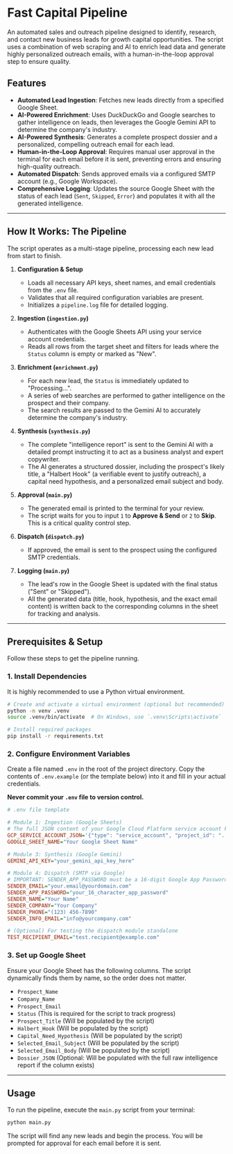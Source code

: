 # Fast Capital Pipeline

An automated sales and outreach pipeline designed to identify, research, and contact new business leads for growth capital opportunities. The script uses a combination of web scraping and AI to enrich lead data and generate highly personalized outreach emails, with a human-in-the-loop approval step to ensure quality.

## Features

*   **Automated Lead Ingestion**: Fetches new leads directly from a specified Google Sheet.
*   **AI-Powered Enrichment**: Uses DuckDuckGo and Google searches to gather intelligence on leads, then leverages the Google Gemini API to determine the company's industry.
*   **AI-Powered Synthesis**: Generates a complete prospect dossier and a personalized, compelling outreach email for each lead.
*   **Human-in-the-Loop Approval**: Requires manual user approval in the terminal for each email before it is sent, preventing errors and ensuring high-quality outreach.
*   **Automated Dispatch**: Sends approved emails via a configured SMTP account (e.g., Google Workspace).
*   **Comprehensive Logging**: Updates the source Google Sheet with the status of each lead (`Sent`, `Skipped`, `Error`) and populates it with all the generated intelligence.

---

## How It Works: The Pipeline

The script operates as a multi-stage pipeline, processing each new lead from start to finish.

1.  **Configuration & Setup**
    *   Loads all necessary API keys, sheet names, and email credentials from the `.env` file.
    *   Validates that all required configuration variables are present.
    *   Initializes a `pipeline.log` file for detailed logging.

2.  **Ingestion (`ingestion.py`)**
    *   Authenticates with the Google Sheets API using your service account credentials.
    *   Reads all rows from the target sheet and filters for leads where the `Status` column is empty or marked as "New".

3.  **Enrichment (`enrichment.py`)**
    *   For each new lead, the `Status` is immediately updated to "Processing...".
    *   A series of web searches are performed to gather intelligence on the prospect and their company.
    *   The search results are passed to the Gemini AI to accurately determine the company's industry.

4.  **Synthesis (`synthesis.py`)**
    *   The complete "intelligence report" is sent to the Gemini AI with a detailed prompt instructing it to act as a business analyst and expert copywriter.
    *   The AI generates a structured dossier, including the prospect's likely title, a "Halbert Hook" (a verifiable event to justify outreach), a capital need hypothesis, and a personalized email subject and body.

5.  **Approval (`main.py`)**
    *   The generated email is printed to the terminal for your review.
    *   The script waits for you to input `1` to **Approve & Send** or `2` to **Skip**. This is a critical quality control step.

6.  **Dispatch (`dispatch.py`)**
    *   If approved, the email is sent to the prospect using the configured SMTP credentials.

7.  **Logging (`main.py`)**
    *   The lead's row in the Google Sheet is updated with the final status ("Sent" or "Skipped").
    *   All the generated data (title, hook, hypothesis, and the exact email content) is written back to the corresponding columns in the sheet for tracking and analysis.

---

## Prerequisites & Setup

Follow these steps to get the pipeline running.

### 1. Install Dependencies

It is highly recommended to use a Python virtual environment.

```bash
# Create and activate a virtual environment (optional but recommended)
python -m venv .venv
source .venv/bin/activate  # On Windows, use `.venv\Scripts\activate`

# Install required packages
pip install -r requirements.txt
```

### 2. Configure Environment Variables

Create a file named `.env` in the root of the project directory. Copy the contents of `.env.example` (or the template below) into it and fill in your actual credentials.

**Never commit your `.env` file to version control.**

```ini
# .env file template

# Module 1: Ingestion (Google Sheets)
# The full JSON content of your Google Cloud Platform service account key
GCP_SERVICE_ACCOUNT_JSON='{"type": "service_account", "project_id": "...", ...}'
GOOGLE_SHEET_NAME="Your Google Sheet Name"

# Module 3: Synthesis (Google Gemini)
GEMINI_API_KEY="your_gemini_api_key_here"

# Module 4: Dispatch (SMTP via Google)
# IMPORTANT: SENDER_APP_PASSWORD must be a 16-digit Google App Password, not your regular account password.
SENDER_EMAIL="your.email@yourdomain.com"
SENDER_APP_PASSWORD="your_16_character_app_password"
SENDER_NAME="Your Name"
SENDER_COMPANY="Your Company"
SENDER_PHONE="(123) 456-7890"
SENDER_INFO_EMAIL="info@yourcompany.com"

# (Optional) For testing the dispatch module standalone
TEST_RECIPIENT_EMAIL="test.recipient@example.com"
```

### 3. Set up Google Sheet

Ensure your Google Sheet has the following columns. The script dynamically finds them by name, so the order does not matter.

*   `Prospect_Name`
*   `Company_Name`
*   `Prospect_Email`
*   `Status` (This is required for the script to track progress)
*   `Prospect_Title` (Will be populated by the script)
*   `Halbert_Hook` (Will be populated by the script)
*   `Capital_Need_Hypothesis` (Will be populated by the script)
*   `Selected_Email_Subject` (Will be populated by the script)
*   `Selected_Email_Body` (Will be populated by the script)
*   `Dossier_JSON` (Optional: Will be populated with the full raw intelligence report if the column exists)

---

## Usage

To run the pipeline, execute the `main.py` script from your terminal:

```bash
python main.py
```

The script will find any new leads and begin the process. You will be prompted for approval for each email before it is sent.